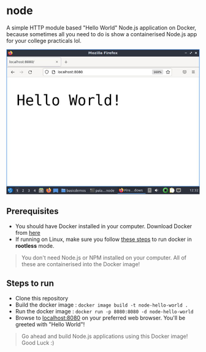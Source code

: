 # node

A simple HTTP module based "Hello World" Node.js application on Docker, because sometimes all you need to do is show a containerised Node.js app for your college practicals lol.

![node-hello-world](result.jpg)

## Prerequisites

* You should have Docker installed in your computer. Download Docker from [here](https://docs.docker.com/get-docker/)
* If running on Linux, make sure you follow [these steps](https://docs.docker.com/engine/install/linux-postinstall/) to run docker in **rootless** mode.

> You don't need Node.js or NPM installed on your computer. All of these are containerised into the Docker image!

## Steps to run

* Clone this repository
* Build the docker image : `docker image build -t node-hello-world .`
* Run the docker image : `docker run -p 8080:8080 -d node-hello-world`
* Browse to [localhost:8080](http://localhost:8080) on your preferred web browser. You'll be greeted with "Hello World"!

> Go ahead and build Node.js applications using this Docker image! Good Luck :)
